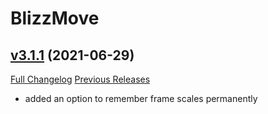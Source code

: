 # BlizzMove

## [v3.1.1](https://github.com/Kiatra/BlizzMove/tree/v3.1.1) (2021-06-29)
[Full Changelog](https://github.com/Kiatra/BlizzMove/commits/v3.1.1) [Previous Releases](https://github.com/Kiatra/BlizzMove/releases)

- added an option to remember frame scales permanently  
